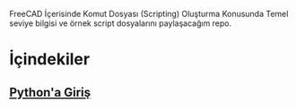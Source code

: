 FreeCAD İçerisinde Komut Dosyası (Scripting) Oluşturma Konusunda Temel seviye bilgisi ve örnek script dosyalarını paylaşacağım repo. 

# İçindekiler
## [Python'a Giriş](https://github.com/mhalil/mhalil.github.io/blob/gh-pages/Python'a%20Giris.md)
